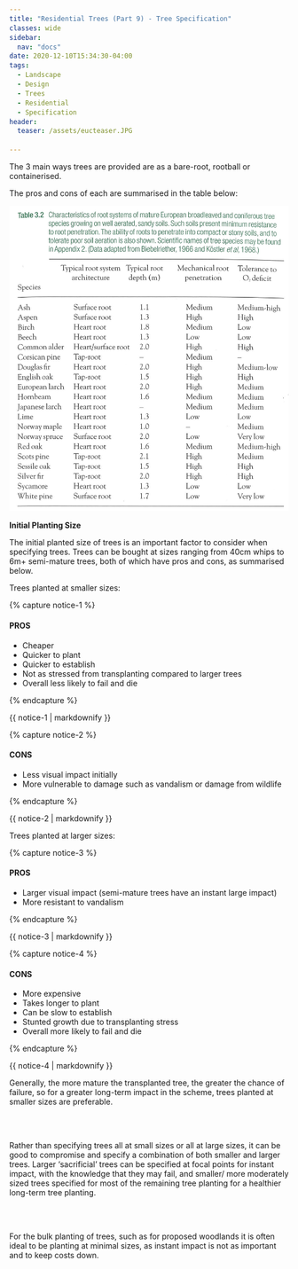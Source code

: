 ```yaml
---
title: "Residential Trees (Part 9) - Tree Specification"
classes: wide
sidebar:
  nav: "docs"
date: 2020-12-10T15:34:30-04:00
tags:
  - Landscape
  - Design
  - Trees
  - Residential
  - Specification
header:
  teaser: /assets/eucteaser.JPG
  
---
```


The 3 main ways trees are provided are as a bare-root, rootball or containerised.

The pros and cons of each are summarised in the table below:

<img src="/assets/images/root system table.jpg" alt="">


**Initial Planting Size**

The initial planted size of trees is an important factor to consider when specifying trees.
Trees can be bought at sizes ranging from 40cm whips to 6m+ semi-mature trees, both of which have pros and cons, as summarised below. 


Trees planted at smaller sizes:

{% capture notice-1 %}

#### PROS

* Cheaper
* Quicker to plant
* Quicker to establish
* Not as stressed from transplanting compared to larger trees
* Overall less likely to fail and die

{% endcapture %}

<div class="notice">
  {{ notice-1 | markdownify }}
</div>

{% capture notice-2 %}

#### CONS

* Less visual impact initially
* More vulnerable to damage such as vandalism or damage from wildlife

{% endcapture %}

<div class="notice">
  {{ notice-2 | markdownify }}
</div>


Trees planted at larger sizes:

{% capture notice-3 %}

#### PROS

* Larger visual impact (semi-mature trees have an instant large impact)
* More resistant to vandalism

{% endcapture %}

<div class="notice">
  {{ notice-3 | markdownify }}
</div>

{% capture notice-4 %}

#### CONS

* More expensive
* Takes longer to plant
* Can be slow to establish
* Stunted growth due to transplanting stress
* Overall more likely to fail and die

{% endcapture %}

<div class="notice">
  {{ notice-4 | markdownify }}
</div>

<p style="text-align: justify;">

Generally, the more mature the transplanted tree, the greater the chance of failure, so for a greater long-term impact in the scheme, trees planted at smaller sizes are preferable.

<br><br>

Rather than specifying trees all at small sizes or all at large sizes, it can be good to compromise and specify a combination of both smaller and larger trees. Larger ‘sacrificial’ trees can be specified at focal points for instant impact, with the knowledge that they may fail, and smaller/ more moderately sized trees specified for most of the remaining tree planting for a healthier long-term tree planting.

<br><br>

For the bulk planting of trees, such as for proposed woodlands it is often ideal to be planting at minimal sizes, as instant impact is not as important and to keep costs down.

</p>
